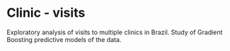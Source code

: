 # Clinic - visits

Exploratory analysis of visits to multiple clinics in Brazil. Study of Gradient Boosting predictive models of the data.
